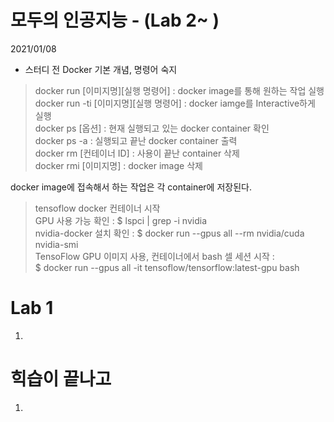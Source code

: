 # 모두의 인공지능 - (Lab 2~ )

2021/01/08  
    
* 스터디 전 Docker 기본 개념, 명령어 숙지
> docker run [이미지명][실행 명령어] : docker image를 통해 원하는 작업 실행  
docker run -ti [이미지명][실행 명령어] : docker iamge를 Interactive하게 실행  
docker ps [옵션] : 현재 실행되고 있는 docker container 확인  
docker ps -a : 실행되고 끝난 docker container 출력  
docker rm [컨테이너 ID] : 사용이 끝난 container 삭제  
docker rmi [이미지명] : docker image 삭제  
  
docker image에 접속해서 하는 작업은 각 container에 저장된다.

> tensoflow docker 컨테이너 시작  
GPU 사용 가능 확인 : $ lspci | grep -i nvidia  
nvidia-docker 설치 확인 : $ docker run --gpus all --rm nvidia/cuda nvidia-smi  
TensoFlow GPU 이미지 사용, 컨테이너에서 bash 셀 세션 시작 :  
$ docker run --gpus all -it tensoflow/tensorflow:latest-gpu bash

# Lab 1
  
1. 

# 힉습이 끝나고
  
1. 
